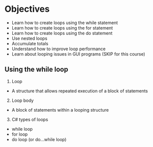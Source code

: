 # Objectives

-   Learn how to create loops using the while statement
-   Learn how to create loops using the for statement
-   Learn how to create loops using the do statement
-   Use nested loops
-   Accumulate totals
-   Understand how to improve loop performance
-   Learn about looping issues in GUI programs (SKIP for this course)

## Using the while loop

1. Loop

-   A structure that allows repeated execution of a block of statements

2. Loop body

-   A block of statements within a looping structure

3. C# types of loops

-   while loop
-   for loop
-   do loop (or do...while loop)
